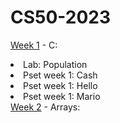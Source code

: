# CS50-2023

<a href="https://github.com/sarahmayarchibald/CS50-2023/tree/main/week-1">Week 1</a> - C:
<li>Lab: Population</li>
<li>Pset week 1: Cash</li>
<li>Pset week 1: Hello</li>
<li>Pset week 1: Mario</li>
<div></div>
<a href="https://github.com/sarahmayarchibald/CS50-2023/tree/main/week-2">Week 2</a> - Arrays:
